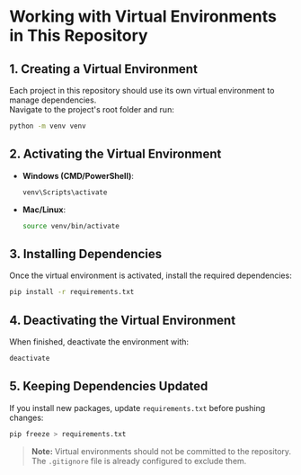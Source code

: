# Working with Virtual Environments in This Repository  

## 1. Creating a Virtual Environment  
Each project in this repository should use its own virtual environment to manage dependencies.  
Navigate to the project's root folder and run:  
```sh
python -m venv venv
```

## 2. Activating the Virtual Environment  
- **Windows (CMD/PowerShell)**:  
  ```sh
  venv\Scripts\activate
  ```
- **Mac/Linux**:  
  ```sh
  source venv/bin/activate
  ```

## 3. Installing Dependencies  
Once the virtual environment is activated, install the required dependencies:  
```sh
pip install -r requirements.txt
```

## 4. Deactivating the Virtual Environment  
When finished, deactivate the environment with:  
```sh
deactivate
```

## 5. Keeping Dependencies Updated  
If you install new packages, update `requirements.txt` before pushing changes:  
```sh
pip freeze > requirements.txt
```

> **Note:** Virtual environments should not be committed to the repository. The `.gitignore` file is already configured to exclude them.  
